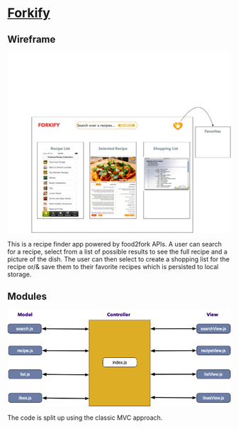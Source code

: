 # [Forkify](https://github.com/coderturtle/forkify)

## Wireframe

![Wireframe](diagrams/png/wireframe.png 'Wireframe')

This is a recipe finder app powered by food2fork APIs. A user can search for a recipe, select from a list of possible results to see the full recipe and a picture of the dish. The user can then select to create a shopping list for the recipe or/& save them to their favorite recipes which is persisted to local storage.

## Modules

![Modules](diagrams/png/modules.png 'Modules')

The code is split up using the classic MVC approach.
